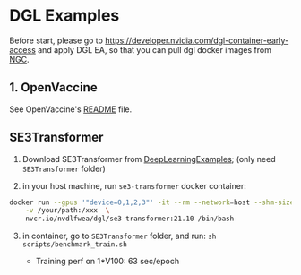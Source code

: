 # DGL Examples

Before start, please go to https://developer.nvidia.com/dgl-container-early-access and apply DGL EA, so that you can pull dgl docker images from [NGC](https://ngc.nvidia.com/).

## 1. OpenVaccine

See OpenVaccine's [README](./stanford-covid-vaccine/README.md) file.

## SE3Transformer

1. Download SE3Transformer from [DeepLearningExamples](https://github.com/NVIDIA/DeepLearningExamples/tree/master/DGLPyTorch/DrugDiscovery/SE3Transformer); (only need `SE3Transformer` folder)

2. in your host machine, run `se3-transformer` docker container: 

```bash
docker run --gpus '"device=0,1,2,3"' -it --rm --network=host --shm-size=24g --ulimit memlock=-1 --ulimit stack=67108864 \
    -v /your/path:/xxx  \
    nvcr.io/nvdlfwea/dgl/se3-transformer:21.10 /bin/bash
```

3. in container, go to `SE3Transformer` folder, and run: `sh scripts/benchmark_train.sh`

    * Training perf on 1*V100: 63 sec/epoch
